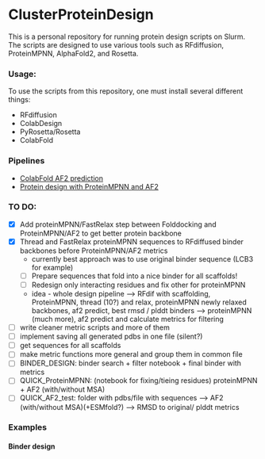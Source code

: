 # ClusterProteinDesign

This is a personal repository for running protein design scripts on Slurm. The scripts are designed to use various tools such as RFdiffusion, ProteinMPNN, AlphaFold2, and Rosetta.

### Usage:
To use the scripts from this repository, one must install several different things:
- RFdiffusion
- ColabDesign
- PyRosetta/Rosetta
- ColabFold

### Pipelines
- [ColabFold AF2 prediction](/pipelines/colabfold_af2)
- [Protein design with ProteinMPNN and AF2](/pipelines/mpnn_af2)




### TO DO:
- [x] Add proteinMPNN/FastRelax step between Folddocking and ProteinMPNN/AF2 to get better protein backbone
- [x] Thread and FastRelax proteinMPNN sequences to RFdiffused binder backbones before ProteinMPNN/AF2 metrics
    - currently best approach was to use original binder sequence (LCB3 for example)
    - [ ] Prepare sequences that fold into a nice binder for all scaffolds!
    - [ ] Redesign only interacting residues and fix other for proteinMPNN
    - idea - whole design pipeline --> RFdif with scaffolding, ProteinMPNN, thread (10?) and relax, proteinMPNN newly relaxed backbones, af2 predict, best rmsd / plddt binders --> proteinMPNN (much more), af2 predict and calculate metrics for filtering
- [ ] write cleaner metric scripts and more of them
- [ ] implement saving all generated pdbs in one file (silent?)
- [ ] get sequences for all scaffolds
- [ ] make metric functions more general and group them in common file
- [ ] BINDER_DESIGN: binder search + filter notebook + final binder with metrics
- [ ] QUICK_ProteinMPNN: (notebook for fixing/tieing residues) proteinMPNN + AF2 (with/without MSA)
- [ ] QUICK_AF2_test: folder with pdbs/file with sequences --> AF2 (with/without MSA)(+ESMfold?) --> RMSD to original/ plddt metrics

### Examples

#### Binder design
